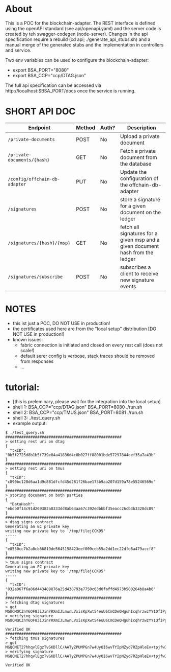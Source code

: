 # About

This is a POC for the blockchain-adapter.
The REST interface is defined using the openAPI standard (see api/openapi.yaml) and the
server code is created by teh swagger-codegen (node-server).
Changes in the api specification require a rebuild (cd api; ./generate_api_stubs.sh) and 
a manual merge of the generated stubs and the implementation in controllers and service.

Two env variables can be used to configure the blockchain-adapter:
- export BSA_PORT="8080"
- export BSA_CCP="ccp/DTAG.json"

The full api specification can be accessed via http://localhost:$BSA_PORT/docs once the service is running.

# SHORT API DOC

<!-- markdown-swagger -->
 Endpoint                      | Method | Auth? | Description                                                                   
 ----------------------------- | ------ | ----- | ------------------------------------------------------------------------------
 `/private-documents`          | POST   | No    | Upload a private document                                                     
 `/private-documents/{hash}`   | GET    | No    | Fetch a private document from the database                                    
 `/config/offchain-db-adapter` | PUT    | No    | Update the configuration of the offchain-db-adapter                           
 `/signatures`                 | POST   | No    | store a signature for a given document on the ledger                          
 `/signatures/{hash}/{msp}`    | GET    | No    | fetch all signatures for a given msp and a given document hash from the ledger
 `/signatures/subscribe`       | POST   | No    | subscribes a client to receive new signature events                           
<!-- /markdown-swagger -->

# NOTES

- this ist just a POC, DO NOT USE in production!
- the certificates used here are from the "local setup" distribution [DO NOT USE in production!]
- known issues:
  - fabric connection is initiated and closed on every rest call (does not scale!)
  - default serer config is verbose, stack traces should be removed from responses
  - ...


# tutorial:

- [this is preleminary, please wait for the integration into the local setup]
- shell 1: BSA_CCP="ccp/DTAG.json" BSA_PORT=8080 ./run.sh
- shell 2: BSA_CCP="ccp/TMUS.json" BSA_PORT=8081 ./run.sh
- shell 3: ./test_query.sh
- example output:
```
$ ./test_query.sh 
###################################################
> setting rest uri on dtag
{
  "txID": "0b5f2725d8b1b5f739e04a41836d4c8b027ff88001bde57297844eef35a7a43b"
}
###################################################
> setting rest uri on tmus
{
  "txID": "c890bc128d6aa1d9c881dfcfd45d281f26bae173b9aa207d159a78e55246569e"
}
###################################################
> storing document on both parties
{
  "DataHash": "ebdb0f14c91d269382a8333dd8ab64aa67c392edbbbf35eacc26cb3b3328dc89"
}
###################################################
> dtag signs contract
Generating an EC private key
writing new private key to '/tmp/filejCCK95'
-----
{
  "txID": "e8550cc7b2a0cb66819de5645158423eef009ceb55a2dd1ec22dfe8a479accf8"
}
###################################################
> tmus signs contract
Generating an EC private key
writing new private key to '/tmp/filejCCK95'
-----
{
  "txID": "032a067f6a86d443489876a25d438793e7750c63d0faffd4973b580264b8a4b6"
}
###################################################
> fetching dtag signatures
> got MGUCMQCZnY6OF83iJinYRXmIJLmwnLVxisKpXwt54euU6CmCDeQHguhIcqhrzwzYY1QfIPgCME3EEXKtueoRPNv5DflrpOKWdzZxq26vTRGXtmTqk206KCft8FLS0pQGDhiBAVIi4w==
> verifying signature MGUCMQCZnY6OF83iJinYRXmIJLmwnLVxisKpXwt54euU6CmCDeQHguhIcqhrzwzYY1QfIPgCME3EEXKtueoRPNv5DflrpOKWdzZxq26vTRGXtmTqk206KCft8FLS0pQGDhiBAVIi4w==

Verified OK
###################################################
> fetching tmus signatures
> got MGQCMET27hhqvlEgzTvGKDllC/AATyZPUMPGn7w4UyOI6wvTYIpNZyd7RZpHleEv+tpjfwIwSMQkjGHhgykunuFgt/iAFrRXgzDS+NykvrUzvBJvJzFl6+Yq/85kEESQam09c5O8
> verifying signature MGQCMET27hhqvlEgzTvGKDllC/AATyZPUMPGn7w4UyOI6wvTYIpNZyd7RZpHleEv+tpjfwIwSMQkjGHhgykunuFgt/iAFrRXgzDS+NykvrUzvBJvJzFl6+Yq/85kEESQam09c5O8

Verified OK
```